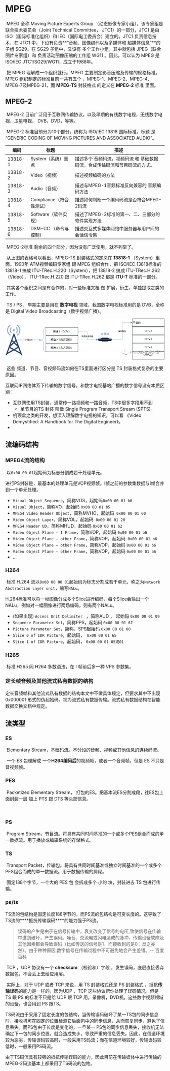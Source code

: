 

# MPEG

​		MPEG 全称 Moving Picture Experts Group （动态影像专家小组），该专家组是联合技术委员会（Joint Technical Committee， JTC1）的一部分，JTC1 是由 ISO（国际标准化组织）和 IEC（国际电工委员会）建立的。JTC1 负责信息技术，在 JTC1 中，下设有负责**“音频、图像编码以及多媒体和 超媒体信息”**的子组 SG29。在 SG29 子组中，又设有 多个工作小组，其中就包括 JPEG（联合图片专家组）和 负责活动图像压缩的工作组 WG11 。因此，可以认为 MPEG 是 ISO/IEC JTC1/SG29/WG11，成立于1988年。

​		把 MPEG 理解成一个组织就行。MPEG 主要制定影音压缩及传输的规格标准。MPEG 组织制定的标准目前一共有五个 ，MPEG-1、MPEG-2、MPEG-4、MPEG-7及MPEG-21，而 **MPEG-TS** 封装格式 的定义在 **MPEG-2** 标准 里面。



## MPEG-2

​		MPEG-2 目前广泛用于互联网传输协议，以及早期的有线数字电视，无线数字电视，卫星电视， DVB，DVD，等等。

​		MPEG-2 标准目前分为10个部分，统称为 ISO/IEC 13818 国际标准，标题 是 “GENERIC CODING OF MOVING PICTURES AND ASSOCIATED AUDIO”。

| 编码    | 标题                     | 描述                                                         |
| ------- | ------------------------ | ------------------------------------------------------------ |
| 13818-1 | System（系统）重点       | 描述多个 音频码流，视频码流 和 基础数据码流，合成传输码流和节目码流的方式。 |
| 13818-2 | Video（视频）            | 描述视频编码的方法                                           |
| 13818-3 | Audio（音频）            | 描述与MPEG-1音频标准反向兼容的 音频编码方法                  |
| 13818-4 | Compliance（符合性测试） | 描述如何判断一个编码码流是否符合MPEG-2码流                   |
| 13818-5 | Software（软件实现）     | 描述了MPEG-2标准的第一、二、三部分的软件实现方法             |
| 13818-6 | DSM-CC （命令与控制）    | 描述交互式多媒体网络中服务器与用户间的会话信令集             |

​		MPEG-2标准 剩余的四个部分，因为没有广泛使用，就不列举了。

​		从上图的表格可以看出，MPEG-TS 封装格式的定义在 **13818-1** （System）里面。1990年 ATM视频编码专家组 跟 MPEG 组织合作，把 ISO/IEC 13818标准的 13818-1 搞成 ITU-TRec.H.220（System），把 13818-2 搞成 ITU-TRec.H.262 （Video）， ITU-TRec.H.220 跟 ITU-TRec.H.262 都是 **ITU-T** 标准的一部分。

​		其实各个组织之间是有合作的，对一些标准文档 做 扩展，衍生，单独提取之类的工作。

​		TS / PS， 早期主要是用在 **数字电视** 领域，我国数字电视标准用的是 DVB，全称是 Digital Video Broadcasting（数字视频广播）。

![image-20240623113447966](https://raw.githubusercontent.com/Mocearan/picgo-server/main/image-20240623113447966.png)

​		这些 频道、节目、音视频码流如何在TS里面进行区分是 TS 封装格式复杂的主要原因。

​		互联网IP网络体系下传输的数字信号，和数字电视基站广播的数字信号没有本质区别：

- 互联网使用TS封装，通常传一路视频和一路音频，TS中很多字段用不到
  - 单节目的TS 封装 叫做 Single Program Transport Stream (SPTS)。
- 机顶盒之类的开发，想深入理解数字电视的知识，可以看 《Video Demystified: A Handbook for The Digital Engineer》。
- 

## 流编码结构

### MPEG4流的结构

​		以`0x00 00 01`起始码为标志分割成若干处理单元。

​		进行PS封装是，最基本的处理单元是VOP视频帧。I帧之前的参数集数据与I帧合并到一个单元处理。

- `Visual Object Sequence`，简称VOS，起始码`0x00 00 01 b0`
- `Visual Object`，简称VO，起始码 `0x00 00 01 b5`
- `MPEG4 Video Header Object`，简称MVHO，起始码` 0x00 00 01 00`
- `Video Object Layer`，简称VOL，起始码` 0x00 00 01 20`
- `MPEG4 Header UD`，简称MHUD，起始码 `0x00 00 01 b2`
- `Video Object Plane – I Frame`，简称VOP，起始码 `0x00 00 01 b6`
- `Video Object Plane – other Frame`，简称VOP，起始码` 0x00 00 01 b6`
- `Video Object Plane – other Frame`，简称VOP，起始码 `0x00 00 01 b6`
- `Video Object Plane – other Frame`，简称VOP，起始码 `0x00 00 01 b6`
- ...

### H264

​		标准 H.264 流以` 0x00 00 00 01 `起始码为标志分割成若干单元，称之为`Network Abstraction Layer unit`，缩写`NALu`。

​		H.264标准可以将一帧图像分成多个Slice进行编码，每个Slice会输出一个NALu，例如对一幅图像进行两场编码，则有两个NALu。

- (如果出现) `Access Unit Delimiter ` ，简称AUD ， 起始码 `0x00 00 01 09`
- `Sequence Parameter Set`，简称PPS，起始码 `0x00 00 01 67`
- `Picture Parameter Set`，简称，SPS起始码 `0x00 00 01 00`
- `Slice 0 of IDR Picture`，起始码，` 0x00 00 01 65`
- `Slice 1 of IDR Picture`，起始码， `0x00 00 01 05或01`

### H265

​		标准 H265 同 H264 多数语法，在 I 帧前后多一种 VPS 参数集。

### 定长帧音频及其他流式私有数据的结构

​		定长音频帧和其他流式私有数据的结构本文中不做具体规定，但要求其中不出现 0x000001 形式的伪起始码。视为流式私有数据传输。流式私有数据结构在智能数据交换文档中规定。



## 流类型

### ES

​		Elementary Stream，基础码流。不分段的音频、视频或其他信息的连续码流。

​		 一个 ES 包理解成 一个**H264编码后**的视频帧，或者一个音频帧，但是 ES 不只是音视频帧。

### PES

​		Packetized Elementary Stream， 打包的ES。把基本流ES分割成段，往ES包上面封装一层 加上 PTS 跟 DTS 等头部信息。

​		

### PS

​		Program Stream，节目流。将具有共同时间基准的一个或多个PES组合而成的单一数据流。用于播放或编辑系统的存储格式。



### TS

​		Transport Packet，传输包。将具有共同时间基准或独立时间基准的一个或多个PES组合而成的单一数据流。用于数据传输的屙屎。

​		固定188个字节，一个大的 PES 包 会拆成多个 小的 块，封装进去 TS 包进行传输。



### ps/ts

​		TS流的包结构是固定长度188字节的，而PS流的包结构是可变长度的。这导致了TS流的***\*抵抗传输误码\****的能力强于PS流。

> ​		误码的产生是由于在信号传输中，衰变改变了信号的电压,致使信号在传输中遭到破坏，产生误码。噪音、交流电或闪电造成的脉冲、传输设备故障及其他因素都会导致误码（比如传送的信号是1，而接收到的是0；反之亦然）。由于种种原因,数字信号在传输过程中不可避免地会产生差错。-- 百度百科

​		TCP ，UDP 协议有一个 **checksum** （校验和）字段 ，发生误码，底层直接丢弃数据包，不会丢上去给应用层。

​		实际上，对于 UDP 或者 TCP 来说，用 TS 封装格式还是 PS 封装格式 ，抵抗**传输误码**的能力是一样的，因为UDP ，TCP 这些协议帮你处理了误码情况。但是 TS 跟 PS 的标准不只是给 UDP 跟 TCP 用，录像机，DVD机，这些数字视频领域的设备，也会用到 PS 跟TS。

​		TS码流由于采用了固定长度的包结构，当传输误码破坏了某一TS包的同步信息时，接收机可在固定的位置检测它后面包中的同步信息，从而恢复同步，避免了信息丢失。而PS包由于长度是变化的，一旦某一 PS包的同步信息丢失，接收机无法确定下一包的同步位置，就会造成失步，导致严重的信息丢失。因此，在信道环境较为恶劣，传输误码较高时，一般采用TS码流；而在信道环境较好，传输误码较低时，一般采用PS码流。

​		由于TS码流具有较强的抵抗传输误码的能力，因此目前在传输媒体中进行传输的MPEG-2码流基本上都采用了TS码流的包格。

